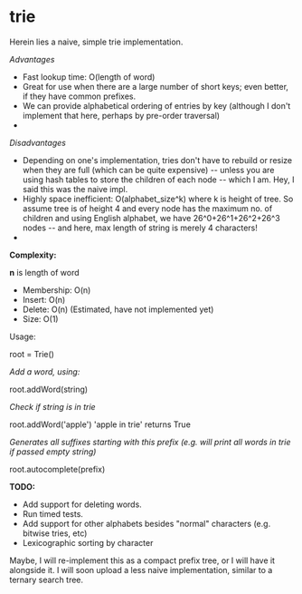 trie
====

Herein lies a naive, simple trie implementation.

*Advantages*

* Fast lookup time: O(length of word)
* Great for use when there are a large number of short keys; even better, if they have common prefixes.
* We can provide alphabetical ordering of entries by key (although I don't implement that here, perhaps by pre-order traversal)
* 

*Disadvantages*

* Depending on one's implementation, tries don't have to rebuild or resize when they are full (which can be quite expensive) -- unless you are using hash tables to store the children of each node -- which I am. Hey, I said this was the naive impl.
* Highly space inefficient: O(alphabet_size^k) where k is height of tree. So assume tree is of height 4 and every node has the maximum no. of children and using English alphabet, we have 26^0+26^1+26^2+26^3 nodes -- and here, max length of string is merely 4 characters!
* 

**Complexity:**

**n** is length of word

* Membership: O(n)
* Insert: O(n)
* Delete: O(n) (Estimated, have not implemented yet)
* Size: O(1) 


Usage:

root = Trie()

*Add a word, using:*

root.addWord(string)

*Check if string is in trie*

root.addWord('apple')
'apple in trie' returns True

*Generates all suffixes starting with this prefix (e.g. will print all words in trie if passed empty string)*

root.autocomplete(prefix)

**TODO:**
- Add support for deleting words.
- Run timed tests.
- Add support for other alphabets besides "normal" characters (e.g. bitwise tries, etc)
- Lexicographic sorting by character

Maybe, I will re-implement this as a compact prefix tree, or I will have it alongside it.
I will soon upload a less naive implementation, similar to a ternary search tree.




